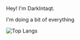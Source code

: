 Hey! I'm DarkIntaqt. 

I'm doing a bit of everything

![Top Langs](https://skillicons.dev/icons?i=js,ts,html,css,php,py,nodejs,react,nextjs,vuejs,postgres,mysql,bash,docker,git)
